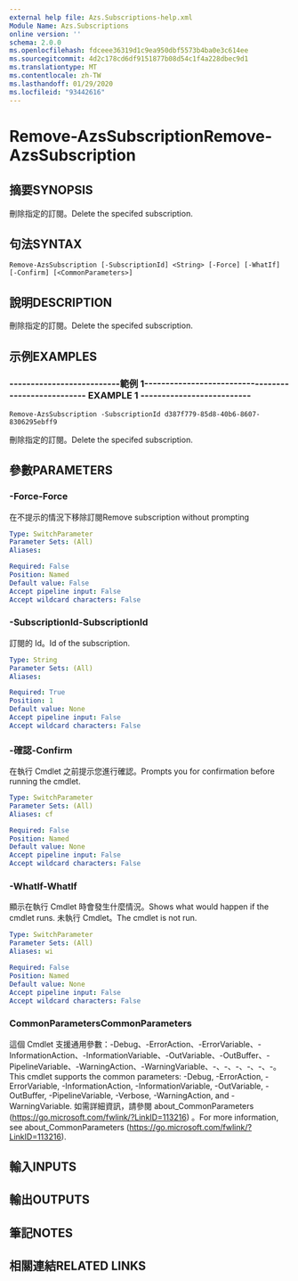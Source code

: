 ```yaml
---
external help file: Azs.Subscriptions-help.xml
Module Name: Azs.Subscriptions
online version: ''
schema: 2.0.0
ms.openlocfilehash: fdceee36319d1c9ea950dbf5573b4ba0e3c614ee
ms.sourcegitcommit: 4d2c178cd6df9151877b08d54c1f4a228dbec9d1
ms.translationtype: MT
ms.contentlocale: zh-TW
ms.lasthandoff: 01/29/2020
ms.locfileid: "93442616"
---
```

# <span data-ttu-id="0e8bd-101">Remove-AzsSubscription</span><span class="sxs-lookup"><span data-stu-id="0e8bd-101">Remove-AzsSubscription</span></span>

## <span data-ttu-id="0e8bd-102">摘要</span><span class="sxs-lookup"><span data-stu-id="0e8bd-102">SYNOPSIS</span></span>
<span data-ttu-id="0e8bd-103">刪除指定的訂閱。</span><span class="sxs-lookup"><span data-stu-id="0e8bd-103">Delete the specifed subscription.</span></span>

## <span data-ttu-id="0e8bd-104">句法</span><span class="sxs-lookup"><span data-stu-id="0e8bd-104">SYNTAX</span></span>

```
Remove-AzsSubscription [-SubscriptionId] <String> [-Force] [-WhatIf] [-Confirm] [<CommonParameters>]
```

## <span data-ttu-id="0e8bd-105">說明</span><span class="sxs-lookup"><span data-stu-id="0e8bd-105">DESCRIPTION</span></span>
<span data-ttu-id="0e8bd-106">刪除指定的訂閱。</span><span class="sxs-lookup"><span data-stu-id="0e8bd-106">Delete the specifed subscription.</span></span>

## <span data-ttu-id="0e8bd-107">示例</span><span class="sxs-lookup"><span data-stu-id="0e8bd-107">EXAMPLES</span></span>

### <span data-ttu-id="0e8bd-108">--------------------------範例 1--------------------------</span><span class="sxs-lookup"><span data-stu-id="0e8bd-108">-------------------------- EXAMPLE 1 --------------------------</span></span>
```
Remove-AzsSubscription -SubscriptionId d387f779-85d8-40b6-8607-8306295ebff9
```

<span data-ttu-id="0e8bd-109">刪除指定的訂閱。</span><span class="sxs-lookup"><span data-stu-id="0e8bd-109">Delete the specifed subscription.</span></span>

## <span data-ttu-id="0e8bd-110">參數</span><span class="sxs-lookup"><span data-stu-id="0e8bd-110">PARAMETERS</span></span>

### <span data-ttu-id="0e8bd-111">-Force</span><span class="sxs-lookup"><span data-stu-id="0e8bd-111">-Force</span></span>
<span data-ttu-id="0e8bd-112">在不提示的情況下移除訂閱</span><span class="sxs-lookup"><span data-stu-id="0e8bd-112">Remove subscription without prompting</span></span>

```yaml
Type: SwitchParameter
Parameter Sets: (All)
Aliases: 

Required: False
Position: Named
Default value: False
Accept pipeline input: False
Accept wildcard characters: False
```

### <span data-ttu-id="0e8bd-113">-SubscriptionId</span><span class="sxs-lookup"><span data-stu-id="0e8bd-113">-SubscriptionId</span></span>
<span data-ttu-id="0e8bd-114">訂閱的 Id。</span><span class="sxs-lookup"><span data-stu-id="0e8bd-114">Id of the subscription.</span></span>

```yaml
Type: String
Parameter Sets: (All)
Aliases: 

Required: True
Position: 1
Default value: None
Accept pipeline input: False
Accept wildcard characters: False
```

### <span data-ttu-id="0e8bd-115">-確認</span><span class="sxs-lookup"><span data-stu-id="0e8bd-115">-Confirm</span></span>
<span data-ttu-id="0e8bd-116">在執行 Cmdlet 之前提示您進行確認。</span><span class="sxs-lookup"><span data-stu-id="0e8bd-116">Prompts you for confirmation before running the cmdlet.</span></span>

```yaml
Type: SwitchParameter
Parameter Sets: (All)
Aliases: cf

Required: False
Position: Named
Default value: None
Accept pipeline input: False
Accept wildcard characters: False
```

### <span data-ttu-id="0e8bd-117">-WhatIf</span><span class="sxs-lookup"><span data-stu-id="0e8bd-117">-WhatIf</span></span>
<span data-ttu-id="0e8bd-118">顯示在執行 Cmdlet 時會發生什麼情況。</span><span class="sxs-lookup"><span data-stu-id="0e8bd-118">Shows what would happen if the cmdlet runs.</span></span>
<span data-ttu-id="0e8bd-119">未執行 Cmdlet。</span><span class="sxs-lookup"><span data-stu-id="0e8bd-119">The cmdlet is not run.</span></span>

```yaml
Type: SwitchParameter
Parameter Sets: (All)
Aliases: wi

Required: False
Position: Named
Default value: None
Accept pipeline input: False
Accept wildcard characters: False
```

### <span data-ttu-id="0e8bd-120">CommonParameters</span><span class="sxs-lookup"><span data-stu-id="0e8bd-120">CommonParameters</span></span>
<span data-ttu-id="0e8bd-121">這個 Cmdlet 支援通用參數：-Debug、-ErrorAction、-ErrorVariable、-InformationAction、-InformationVariable、-OutVariable、-OutBuffer、-PipelineVariable、-WarningAction、-WarningVariable、-、-、-、-、-、-。</span><span class="sxs-lookup"><span data-stu-id="0e8bd-121">This cmdlet supports the common parameters: -Debug, -ErrorAction, -ErrorVariable, -InformationAction, -InformationVariable, -OutVariable, -OutBuffer, -PipelineVariable, -Verbose, -WarningAction, and -WarningVariable.</span></span> <span data-ttu-id="0e8bd-122">如需詳細資訊，請參閱 about_CommonParameters (https://go.microsoft.com/fwlink/?LinkID=113216) 。</span><span class="sxs-lookup"><span data-stu-id="0e8bd-122">For more information, see about_CommonParameters (https://go.microsoft.com/fwlink/?LinkID=113216).</span></span>

## <span data-ttu-id="0e8bd-123">輸入</span><span class="sxs-lookup"><span data-stu-id="0e8bd-123">INPUTS</span></span>

## <span data-ttu-id="0e8bd-124">輸出</span><span class="sxs-lookup"><span data-stu-id="0e8bd-124">OUTPUTS</span></span>

## <span data-ttu-id="0e8bd-125">筆記</span><span class="sxs-lookup"><span data-stu-id="0e8bd-125">NOTES</span></span>

## <span data-ttu-id="0e8bd-126">相關連結</span><span class="sxs-lookup"><span data-stu-id="0e8bd-126">RELATED LINKS</span></span>

